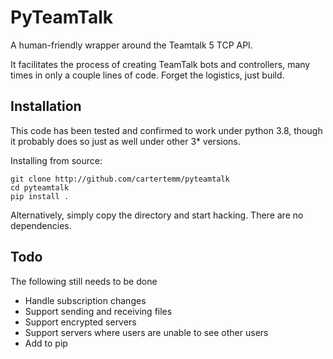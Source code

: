 # PyTeamTalk

A human-friendly wrapper around the Teamtalk 5 TCP API.

It facilitates the process of creating TeamTalk bots and controllers, many times in only a couple lines of code. Forget the logistics, just build.

## Installation

This code has been tested and confirmed to work under python 3.8, though it probably does so just as well under other 3* versions.

Installing from source:

```
git clone http://github.com/cartertemm/pyteamtalk
cd pyteamtalk
pip install .
```

Alternatively, simply copy the directory and start hacking. There are no dependencies.

## Todo

The following still needs to be done

* Handle subscription changes
* Support sending and receiving files
* Support encrypted servers
* Support servers where users are unable to see other users
* Add to pip
